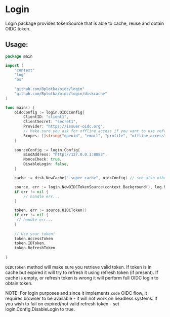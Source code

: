 # Login

Login package provides tokenSource that is able to cache, reuse and obtain OIDC token.

## Usage:
```go
package main

import (
    "context"
    "log"
    "os"
    
    "github.com/Bplotka/oidc/login"
    "github.com/Bplotka/oidc/login/diskcache"
)

func main() {
    oidcConfig := login.OIDCConfig{
        ClientID: "client1",
        ClientSecret: "secret1",
        Provider: "https://issuer-oidc.org",
        // Make sure you ask for offline_access if you want to use refresh tokens!
        Scopes: []string{"openid", "email", "profile", "offline_access"},
    }
    
    sourceConfig := login.Config{
        BindAddress: "http://127.0.0.1:8883",
        NonceCheck: true,
        DisableLogin: false,
    }

    cache := disk.NewCache(".super_cache", oidcConfig) // see also other caches e.g k8s.NewCache.

	source, err := login.NewOIDCTokenSource(context.Background(), log.New(os.Stdout, "", 0), sourceConfig, cache)
	if err != nil {
		// handle err...
	}

	token, err := source.OIDCToken()
	if err != nil {
	 // handle err...
	}
	
	// Use your token!
	token.AccessToken
	token.IDToken,
	token.RefreshToken
	
}
```

`OIDCToken` method will make sure you retrieve valid token. If token is in cache but expired it will try to refresh it using
refresh token (if present). If cache is empty, or refresh token is wrong it will perform full OIDC login to obtain token.

NOTE: For login purposes and since it implements `code` OIDC flow, it requires browser to be available - it will not work on headless systems.
If you wish to fail on expired/not valid refresh token - set login.Config.DisableLogin to true.